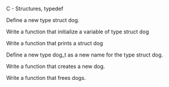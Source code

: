 C - Structures, typedef

Define a new type struct dog.

Write a function that initialize a variable of type struct dog

Write a function that prints a struct dog

Define a new type dog_t as a new name for the type struct dog.

Write a function that creates a new dog.

Write a function that frees dogs.
